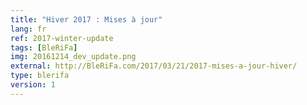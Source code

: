 ```yaml
---
title: "Hiver 2017 : Mises à jour"
lang: fr
ref: 2017-winter-update
tags: [BleRiFa]
img: 20161214_dev_update.png
external: http://BleRiFa.com/2017/03/21/2017-mises-a-jour-hiver/
type: blerifa
version: 1
---
```

